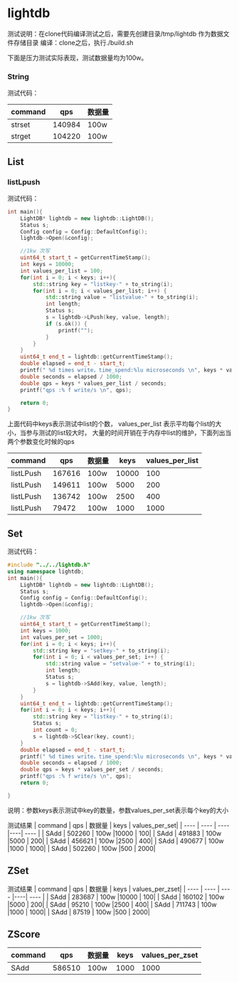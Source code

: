 # lightdb


测试说明：在clone代码编译测试之后，需要先创建目录/tmp/lightdb 作为数据文件存储目录
编译：clone之后，执行./build.sh

下面是压力测试实际表现，测试数据量均为100w。


### String

测试代码：

|  command   | qps  | 数据量 
|  ----  | ----  | ---- 
| strset  | 140984 | 100w
| strget  | 104220 | 100w
## List

### listLpush
测试代码：
```cpp
int main(){
    LightDB* lightdb = new lightdb::LightDB();
    Status s;
    Config config = Config::DefaultConfig();
    lightdb->Open(&config);

    //1kw 次写
    uint64_t start_t = getCurrentTimeStamp();
    int keys = 10000;
    int values_per_list = 100;
    for(int i = 0; i < keys; i++){
        std::string key = "listkey-" + to_string(i);
        for(int i = 0; i < values_per_list; i++) {
            std::string value = "listvalue-" + to_string(i);
            int length;
            Status s;
            s = lightdb->LPush(key, value, length);
            if (s.ok()) {
                printf("");
            }
        }
    }
    uint64_t end_t = lightdb::getCurrentTimeStamp();
    double elapsed = end_t - start_t;
    printf(" %d times write，time_spend:%lu microseconds \n", keys * values_per_list, elapsed);
    double seconds = elapsed / 1000;
    double qps = keys * values_per_list / seconds;
    printf("qps :% f write/s \n", qps);

    return 0;
}

```
上面代码中keys表示测试中list的个数， values_per_list 表示平均每个list的大小，当参与测试的list较大时， 
大量的时间开销在于内存中list的维护，下面列出当两个参数变化时候的qps

|  command   | qps  | 数据量  | keys  | values_per_list|
|  ----  | ----  | ---- |----| ---- |
| listLPush  | 167616 | 100w |10000 | 100|
| listLPush  | 149611 | 100w |5000 | 200|
| listLPush  | 136742 | 100w |2500 | 400|
| listLPush  | 79472 | 100w |1000 | 1000|


## Set

测试代码：
```cpp
#include "../../lightdb.h"
using namespace lightdb;
int main(){
    LightDB* lightdb = new lightdb::LightDB();
    Status s;
    Config config = Config::DefaultConfig();
    lightdb->Open(&config);

    //1kw 次写
    uint64_t start_t = getCurrentTimeStamp();
    int keys = 1000;
    int values_per_set = 1000;
    for(int i = 0; i < keys; i++){
        std::string key = "setkey-" + to_string(i);
        for(int i = 0; i < values_per_set; i++) {
            std::string value = "setvalue-" + to_string(i);
            int length;
            Status s;
            s = lightdb->SAdd(key, value, length);
        }
    }
    uint64_t end_t = lightdb::getCurrentTimeStamp();
    for(int i = 0; i < keys; i++){
        std::string key = "listkey-" + to_string(i);
        Status s;
        int count = 0;
        s = lightdb->SClear(key, count);
    }
    double elapsed = end_t - start_t;
    printf(" %d times write，time_spend:%lu microseconds \n", keys * values_per_set, elapsed);
    double seconds = elapsed / 1000;
    double qps = keys * values_per_set / seconds;
    printf("qps :% f write/s \n", qps);
    return 0;

}

```
说明：参数keys表示测试中key的数量，参数values_per_set表示每个key的大小

测试结果
|  command   | qps  | 数据量  | keys  | values_per_set|
|  ----  | ----  | ---- |----| ---- |
| SAdd  | 502260 | 100w |10000 | 100|
| SAdd  | 491883 | 100w |5000 | 200|
| SAdd  | 456621 | 100w |2500 | 400|
| SAdd  | 490677 | 100w |1000 | 1000|
| SAdd  | 502260 | 100w |500 | 2000|

## ZSet

测试结果
|  command   | qps  | 数据量  | keys  | values_per_zset|
|  ----  | ----  | ---- |----| ---- |
| SAdd  | 283687 | 100w |10000 | 100|
| SAdd  | 160102 | 100w |5000 | 200|
| SAdd  | 95210 | 100w |2500 | 400|
| SAdd  | 711743 | 100w |1000 | 1000|
| SAdd  | 87519 | 100w |500 | 2000|

## ZScore

|  command   | qps  | 数据量  | keys  | values_per_zset|
|  ----  | ----  | ---- |----| ---- |
| SAdd  | 586510 | 100w |1000 | 1000|














